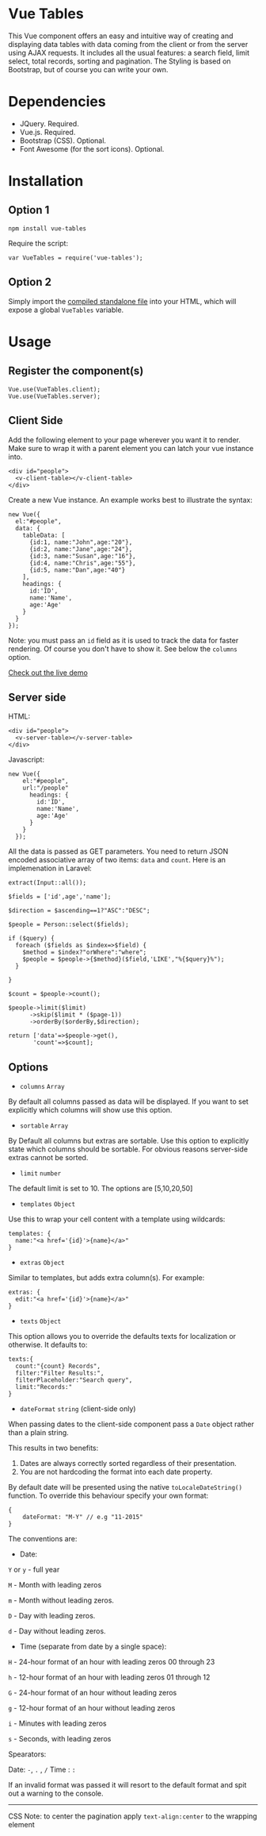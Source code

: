 # Vue Tables

This Vue component offers an easy and intuitive way of creating and displaying data tables with data coming from the client or from the server using AJAX requests.
It includes all the usual features: a search field, limit select, total records, sorting and pagination.
The Styling is based on Bootstrap, but of course you can write your own.

# Dependencies

* JQuery. Required.
* Vue.js. Required.
* Bootstrap (CSS). Optional.
* Font Awesome (for the sort icons). Optional.

# Installation

## Option 1

    npm install vue-tables

Require the script:

    var VueTables = require('vue-tables');

## Option 2

Simply import the [compiled standalone file](https://raw.githubusercontent.com/matfish2/vue-tables/master/dist/vue-tables.min.js) into your HTML, which will expose a global `VueTables` variable.

# Usage

## Register the component(s)

    Vue.use(VueTables.client);
    Vue.use(VueTables.server);

## Client Side

Add the following element to your page wherever you want it to render.
Make sure to wrap it with a parent element you can latch your vue instance into.

    <div id="people">
      <v-client-table></v-client-table>
    </div>

Create a new Vue instance. An example works best to illustrate the syntax:

    new Vue({
      el:"#people",
      data: {
        tableData: [
          {id:1, name:"John",age:"20"},
          {id:2, name:"Jane",age:"24"},
          {id:3, name:"Susan",age:"16"},
          {id:4, name:"Chris",age:"55"},
          {id:5, name:"Dan",age:"40"}
        ],
        headings: {
          id:'ID',
          name:'Name',
          age:'Age'
        }
      }
    });

  Note: you must pass an `id` field as it is used to track the data for faster rendering.
  Of course you don't have to show it. See below the `columns` option.

  [Check out the live demo](https://jsfiddle.net/matfish2/tgp2vrh5/)

## Server side

HTML:

    <div id="people">
      <v-server-table></v-server-table>
    </div>

Javascript:

    new Vue({
        el:"#people",
        url:"/people"
          headings: {
            id:'ID',
            name:'Name',
            age:'Age'
          }
        }
      });

  All the data is passed as GET parameters.
  You need to return JSON encoded associative array of two items: `data` and `count`. Here is an implemenation in Laravel:

    extract(Input::all());

    $fields = ['id',age','name'];

    $direction = $ascending==1?"ASC":"DESC";

    $people = Person::select($fields);

    if ($query) {
      foreach ($fields as $index=>$field) {
        $method = $index?"orWhere":"where";
        $people = $people->{$method}($field,'LIKE',"%{$query}%");
      }

    }

    $count = $people->count();

    $people->limit($limit)
          ->skip($limit * ($page-1))
          ->orderBy($orderBy,$direction);

    return ['data'=>$people->get(),
           'count'=>$count];

## Options

* `columns`  `Array`

By default all columns passed as data will be displayed.
If you want to set explicitly which columns will show use this option.

* `sortable`  `Array`

By Default all columns but extras are sortable. Use this option to explicitly state which columns should be sortable.
For obvious reasons server-side extras cannot be sorted.

* `limit`  `number`

The default limit is set to 10. The options are [5,10,20,50]

* `templates`  `Object`

Use this to wrap your cell content with a template using wildcards:

    templates: {
      name:"<a href='{id}'>{name}</a>"
    }

* `extras`  `Object`

Similar to templates, but adds extra column(s). For example:

    extras: {
      edit:"<a href='{id}'>{name}</a>"
    }

* `texts`  `Object`

This option allows you to override the defaults texts for localization or otherwise. It defaults to:

    texts:{
      count:"{count} Records",
      filter:"Filter Results:",
      filterPlaceholder:"Search query",
      limit:"Records:"
    }

* `dateFormat`  `string` (client-side only)

When passing dates to the client-side component pass a `Date` object rather than a plain string.

This results in two benefits:

1. Dates are always correctly sorted regardless of their presentation.
2. You are not hardcoding the format into each date property.


By default date will be presented using the native `toLocaleDateString()` function.
To override this behaviour specify your own format:

    {
        dateFormat: "M-Y" // e.g "11-2015"
    }

The conventions are:

- Date:

`Y` or `y` - full year

`M` - Month with leading zeros

`m` - Month without leading zeros.

`D` - Day with leading zeros.

`d` - Day without leading zeros.


- Time (separate from date by a single space):

`H` - 24-hour format of an hour with leading zeros  00 through 23

`h` -  12-hour format of an hour with leading zeros  01 through 12

`G` - 24-hour format of an hour without leading zeros

`g` - 12-hour format of an hour without leading zeros

`i` -  Minutes with leading zeros

`s` - Seconds, with leading zeros

Spearators:

Date: `-`, `.` , `/`
Time : `:`

If an invalid format was passed it will resort to the default format and spit out a warning to the console.

-----------------
CSS Note: to center the pagination apply `text-align:center` to the wrapping element
